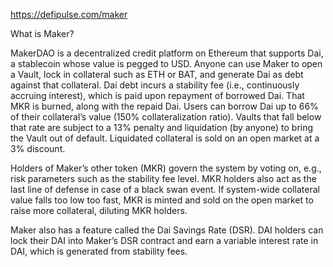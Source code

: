 https://defipulse.com/maker

What is Maker?

MakerDAO is a decentralized credit platform on Ethereum that supports Dai, a stablecoin whose value is pegged to USD. Anyone can use Maker to open a Vault, lock in collateral such as ETH or BAT, and generate Dai as debt against that collateral. Dai debt incurs a stability fee (i.e., continuously accruing interest), which is paid upon repayment of borrowed Dai. That MKR is burned, along with the repaid Dai. Users can borrow Dai up to 66% of their collateral’s value (150% collateralization ratio). Vaults that fall below that rate are subject to a 13% penalty and liquidation (by anyone) to bring the Vault out of default. Liquidated collateral is sold on an open market at a 3% discount.

Holders of Maker’s other token (MKR) govern the system by voting on, e.g., risk parameters such as the stability fee level. MKR holders also act as the last line of defense in case of a black swan event. If system-wide collateral value falls too low too fast, MKR is minted and sold on the open market to raise more collateral, diluting MKR holders.

Maker also has a feature called the Dai Savings Rate (DSR). DAI holders can lock their DAI into Maker’s DSR contract and earn a variable interest rate in DAI, which is generated from stability fees.

